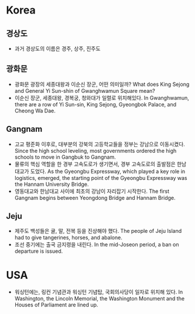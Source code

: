# Korea

## 경상도
* 과거 경상도의 이름은 경주, 상주, 진주도

## 광화문
* 광화문 광장의 세종대왕과 이순신 장군, 어떤 의미일까? What does King Sejong and General Yi Sun-shin of Gwanghwamun Square mean?
* 이순신 장군, 세종대왕, 경복궁, 청와대가 일렬로 위치해있다. In Gwanghwamun, there are a row of Yi Sun-sin, King Sejong, Gyeongbok Palace, and Cheong Wa Dae.

## Gangnam
* 고교 평준화 이후로, 대부분의 강북의 고등학교들을 정부는 강남으로 이동시켰다. Since the high school leveling, most governments ordered the high schools to move in Gangbuk to Gangnam.
* 물류의 핵심 역할을 한 경부 고속도로가 생기면서, 경부 고속도로의 출발점은 한남대교가 도었다.
  As the Gyeongbu Expressway, which played a key role in logistics, emerged, the starting point of the Gyeongbu Expressway was the Hannam University Bridge.
* 영동대교와 한남대교 사이에 최초의 강남이 자리잡기 시작한다. The first Gangnam begins between Yeongdong Bridge and Hannam Bridge.

## Jeju
* 제주도 백성들은 귤, 말, 전복 등을 진상해야 했다. The people of Jeju Island had to give tangerines, horses, and abalone.
* 조선 중기에는 출국 금지령을 내린다. In the mid-Joseon period, a ban on departure is issued.

# USA
* 워싱턴에는, 링컨 기념관과 워싱턴 기념탑, 국회의사당이 일자로 위치해 있다. In Washington, the Lincoln Memorial, the Washington Monument and the Houses of Parliament are lined up.